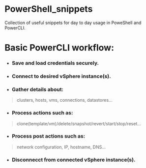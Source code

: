 # PowerShell_snippets
Collection of useful snippets for day to day usage in PoweShell and PowerCLI.

# Basic PowerCLI workflow:
 - ### Save and load credentials securely.
 - ### Connect to desired vSphere instance(s). 
 - ### Gather details about: 
> clusters, hosts, vms, connections, datastores...
 - ### Process actions such as: 
> clone(template/vm)/delete/snapshot/revert/start/stop/reset...
 - ### Process post actions such as:
> network configuration, IP, hostname, DNS...
 - ### Disconnecct from connected vSphere instance(s).
